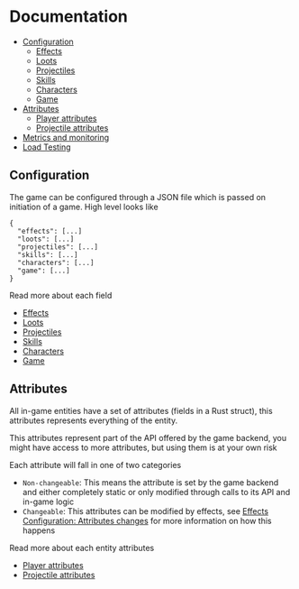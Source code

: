 # Documentation

* [Configuration](#configuration)
  * [Effects](./configuration/effects.md)
  * [Loots](./configuration/loots.md)
  * [Projectiles](./configuration/projectiles.md)
  * [Skills](./configuration/skills.md)
  * [Characters](./configuration/characters.md)
  * [Game](./configuration/game.md)
* [Attributes](#attributes)
  * [Player attributes](./attributes/players.md)
  * [Projectile attributes](./attributes/projectiles.md)
* [Metrics and monitoring](./metrics_and_monitoring/metrics-and-monitoring.md)
* [Load Testing](./load_testing/load_testing.md)

## Configuration

The game can be configured through a JSON file which is passed on initiation of a game. High level looks like

```
{
  "effects": [...]
  "loots": [...]
  "projectiles": [...]
  "skills": [...]
  "characters": [...]
  "game": [...]
}
```

Read more about each field
- [Effects](./configuration/effects.md)
- [Loots](./configuration/loots.md)
- [Projectiles](./configuration/projectiles.md)
- [Skills](./configuration/skills.md)
- [Characters](./configuration/characters.md)
- [Game](./configuration/game.md)

## Attributes

All in-game entities have a set of attributes (fields in a Rust struct), this attributes represents everything of the entity.

This attributes represent part of the API offered by the game backend, you might have access to more attributes, but using them is at your own risk

Each attribute will fall in one of two categories
- `Non-changeable`: This means the attribute is set by the game backend and either completely static or only modified through calls to its API and in-game logic
- `Changeable`: This attributes can be modified by effects, see [Effects Configuration: Attributes changes](../configuration/effects.md) for more information on how this happens

Read more about each entity attributes
- [Player attributes](./attributes/players.md)
- [Projectile attributes](./attributes/projectiles.md)
